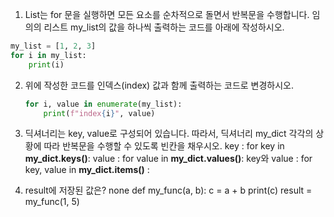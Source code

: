 1. List는 for 문을 실행하면 모든 요소를 순차적으로 돌면서 반복문을 수행합니다.
    임의의 리스트 my_list의 값을 하나씩 출력하는 코드를 아래에 작성하시오.

  ~~~python
  my_list = [1, 2, 3]
  for i in my_list:
      print(i)
  ~~~






2. 위에 작성한 코드를 인덱스(index) 값과 함께 출력하는 코드로 변경하시오.

   ~~~python
   for i, value in enumerate(my_list):
       print(f"index{i}", value)
   ~~~






3. 딕셔너리는 key, value로 구성되어 있습니다. 따라서, 딕셔너리 my_dict 각각의 상
   황에 따라 반복문을 수행할 수 있도록 빈칸을 채우시오.
   key : for key in **my_dict.keys()**:
   value : for value in **my_dict.values()**:
   key와 value : for key, value in **my_dict.items()** :





4. result에 저장된 값은?              none
   def my_func(a, b):
   c = a + b
   print(c)
   result = my_func(1, 5)